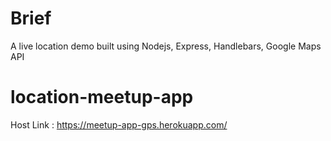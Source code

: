 # Brief

A live location demo built using Nodejs, Express, Handlebars, Google Maps API

# location-meetup-app

Host Link : https://meetup-app-gps.herokuapp.com/
